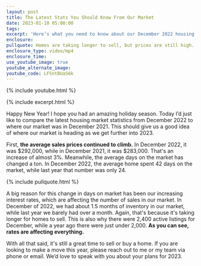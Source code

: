 ```yaml
---
layout: post
title: The Latest Stats You Should Know From Our Market
date: 2023-01-10 05:00:00
tags:
excerpt: 'Here’s what you need to know about our December 2022 housing market. '
enclosure:
pullquote: Homes are taking longer to sell, but prices are still high.
enclosure_type: video/mp4
enclosure_time:
use_youtube_image: true
youtube_alternate_image:
youtube_code: LF5ntBUaS6k
---
```

{% include youtube.html %}

{% include excerpt.html %}

Happy New Year\! I hope you had an amazing holiday season. Today I’d just like to compare the latest housing market statistics from December 2022 to where our market was in December 2021. This should give us a good idea of where our market is heading as we get further into 2023.&nbsp;

First, **the average sales prices continued to climb.** In December 2022, it was $292,000, while in December 2021, it was $283,000. That's an increase of almost 3%. Meanwhile, the average days on the market has changed a ton. In December 2022, the average home spent 42 days on the market, while last year that number was only 24.

{% include pullquote.html %}

A big reason for this change in days on market has been our increasing interest rates, which are affecting the number of sales in our market. In December of 2022, we had about 1.5 months of inventory in our market, while last year we barely had over a month. Again, that's because it's taking longer for homes to sell. This is also why there were 2,400 active listings for December, while a year ago there were just under 2,000. **As you can see, rates are affecting everything.**

With all that said, it's still a great time to sell or buy a home. If you are looking to make a move this year, please reach out to me or my team via phone or email. We’d love to speak with you about your plans for 2023.